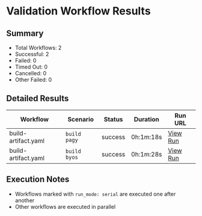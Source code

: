 # Validation Workflow Results

## Summary
- Total Workflows: 2
- Successful: 2
- Failed: 0
- Timed Out: 0
- Cancelled: 0
- Other Failed: 0

## Detailed Results

| Workflow | Scenario | Status | Duration | Run URL |
|----------|----------|---------|-----------|----------|
| build-artifact.yaml | `build pagy` | success | 0h:1m:18s | [View Run](https://github.com/azure-javaee/rhel-jboss-templates/actions/runs/16713520468) |
| build-artifact.yaml | `build byos` | success | 0h:1m:28s | [View Run](https://github.com/azure-javaee/rhel-jboss-templates/actions/runs/16713521362) |


## Execution Notes
- Workflows marked with `run_mode: serial` are executed one after another
- Other workflows are executed in parallel
